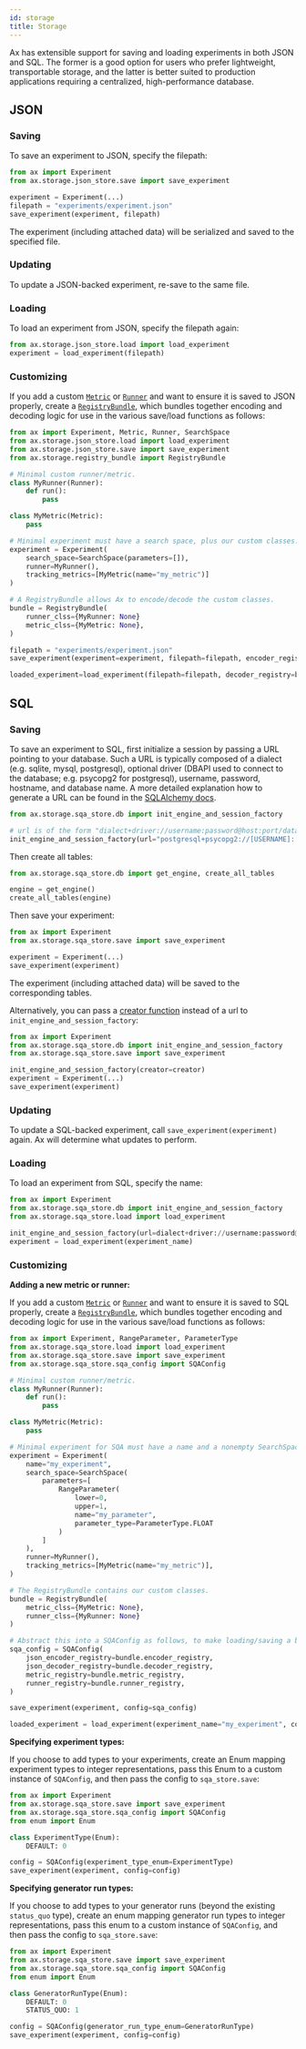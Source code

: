 ```yaml
---
id: storage
title: Storage
---
```


Ax has extensible support for saving and loading experiments in both JSON and SQL. The former is a good option for users who prefer lightweight, transportable storage, and the latter is better suited to production applications requiring a centralized, high-performance database.

## JSON

### Saving

To save an experiment to JSON, specify the filepath:

```py
from ax import Experiment
from ax.storage.json_store.save import save_experiment

experiment = Experiment(...)
filepath = "experiments/experiment.json"
save_experiment(experiment, filepath)
```

The experiment (including attached data) will be serialized and saved to the specified file.

### Updating

To update a JSON-backed experiment, re-save to the same file.

### Loading

To load an experiment from JSON, specify the filepath again:

```py
from ax.storage.json_store.load import load_experiment
experiment = load_experiment(filepath)
```

### Customizing

If you add a custom [`Metric`](/api/core.html#module-ax.core.metric) or [`Runner`](../api/core.html#ax.core.runner.Runner) and want to ensure it is saved to JSON properly, create a [`RegistryBundle`](/api/storage.html#ax.storage.registry_bundle.RegistryBundle), which bundles together encoding and decoding logic for use in the various save/load functions as follows:

```py
from ax import Experiment, Metric, Runner, SearchSpace
from ax.storage.json_store.load import load_experiment
from ax.storage.json_store.save import save_experiment
from ax.storage.registry_bundle import RegistryBundle

# Minimal custom runner/metric.
class MyRunner(Runner):
    def run():
        pass

class MyMetric(Metric):
    pass

# Minimal experiment must have a search space, plus our custom classes.
experiment = Experiment(
    search_space=SearchSpace(parameters=[]),
    runner=MyRunner(),
    tracking_metrics=[MyMetric(name="my_metric")]
)

# A RegistryBundle allows Ax to encode/decode the custom classes.
bundle = RegistryBundle(
    runner_clss={MyRunner: None}
    metric_clss={MyMetric: None},
)

filepath = "experiments/experiment.json"
save_experiment(experiment=experiment, filepath=filepath, encoder_registry=bundle.encoder_registry)

loaded_experiment=load_experiment(filepath=filepath, decoder_registry=bundle.decoder_registry)
```

## SQL

### Saving

To save an experiment to SQL, first initialize a session by passing a URL pointing to your database. Such a URL is typically composed of a dialect (e.g. sqlite, mysql, postgresql), optional driver (DBAPI used to connect to the database; e.g. psycopg2 for postgresql), username, password, hostname, and database name. A more detailed explanation how to generate a URL can be found in the [SQLAlchemy docs](https://docs.sqlalchemy.org/en/13/core/engines.html#database-urls).

```py
from ax.storage.sqa_store.db import init_engine_and_session_factory

# url is of the form "dialect+driver://username:password@host:port/database"
init_engine_and_session_factory(url="postgresql+psycopg2://[USERNAME]:[PASSWORD]@localhost:[PORT]/[DATABASE]")
```

Then create all tables:
```py
from ax.storage.sqa_store.db import get_engine, create_all_tables

engine = get_engine()
create_all_tables(engine)
```

Then save your experiment:
```py
from ax import Experiment
from ax.storage.sqa_store.save import save_experiment

experiment = Experiment(...)
save_experiment(experiment)
```

The experiment (including attached data) will be saved to the corresponding tables.

Alternatively, you can pass a [creator function](https://docs.sqlalchemy.org/en/latest/core/engines.html#sqlalchemy.create_engine.params.creator) instead of a url to `init_engine_and_session_factory`:

```py
from ax import Experiment
from ax.storage.sqa_store.db import init_engine_and_session_factory
from ax.storage.sqa_store.save import save_experiment

init_engine_and_session_factory(creator=creator)
experiment = Experiment(...)
save_experiment(experiment)
```

### Updating

To update a SQL-backed experiment, call `save_experiment(experiment)` again. Ax will determine what updates to perform.

### Loading

To load an experiment from SQL, specify the name:

```py
from ax import Experiment
from ax.storage.sqa_store.db import init_engine_and_session_factory
from ax.storage.sqa_store.load import load_experiment

init_engine_and_session_factory(url=dialect+driver://username:password@host:port/database)
experiment = load_experiment(experiment_name)
```

### Customizing

**Adding a new metric or runner:**

If you add a custom [`Metric`](/api/core.html#module-ax.core.metric) or [`Runner`](../api/core.html#ax.core.runner.Runner) and want to ensure it is saved to SQL properly, create a [`RegistryBundle`](/api/storage.html#ax.storage.registry_bundle.RegistryBundle), which bundles together encoding and decoding logic for use in the various save/load functions as follows:

```py
from ax import Experiment, RangeParameter, ParameterType
from ax.storage.sqa_store.load import load_experiment
from ax.storage.sqa_store.save import save_experiment
from ax.storage.sqa_store.sqa_config import SQAConfig

# Minimal custom runner/metric.
class MyRunner(Runner):
    def run():
        pass

class MyMetric(Metric):
    pass

# Minimal experiment for SQA must have a name and a nonempty SearchSpace, plus our custom classes.
experiment = Experiment(
    name="my_experiment",
    search_space=SearchSpace(
        parameters=[
            RangeParameter(
                lower=0,
                upper=1,
                name="my_parameter",
                parameter_type=ParameterType.FLOAT
            )
        ]
    ),
    runner=MyRunner(),
    tracking_metrics=[MyMetric(name="my_metric")],
)

# The RegistryBundle contains our custom classes.
bundle = RegistryBundle(
    metric_clss={MyMetric: None},
    runner_clss={MyRunner: None}
)

# Abstract this into a SQAConfig as follows, to make loading/saving a bit simpler.
sqa_config = SQAConfig(
    json_encoder_registry=bundle.encoder_registry,
    json_decoder_registry=bundle.decoder_registry,
    metric_registry=bundle.metric_registry,
    runner_registry=bundle.runner_registry,
)

save_experiment(experiment, config=sqa_config)

loaded_experiment = load_experiment(experiment_name="my_experiment", config=sqa_config)
```

**Specifying experiment types:**

If you choose to add types to your experiments, create an Enum mapping experiment types to integer representations, pass this Enum to a custom instance of `SQAConfig`, and then pass the config to `sqa_store.save`:


```py
from ax import Experiment
from ax.storage.sqa_store.save import save_experiment
from ax.storage.sqa_store.sqa_config import SQAConfig
from enum import Enum

class ExperimentType(Enum):
    DEFAULT: 0

config = SQAConfig(experiment_type_enum=ExperimentType)
save_experiment(experiment, config=config)
```

**Specifying generator run types:**

If you choose to add types to your generator runs (beyond the existing `status_quo` type), create an enum mapping generator run types to integer representations, pass this enum to a custom instance of `SQAConfig`, and then pass the config to `sqa_store.save`:


```py
from ax import Experiment
from ax.storage.sqa_store.save import save_experiment
from ax.storage.sqa_store.sqa_config import SQAConfig
from enum import Enum

class GeneratorRunType(Enum):
    DEFAULT: 0
    STATUS_QUO: 1

config = SQAConfig(generator_run_type_enum=GeneratorRunType)
save_experiment(experiment, config=config)
```

